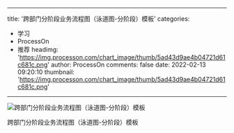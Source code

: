 
---
title: '跨部门分阶段业务流程图（泳道图-分阶段）模板'
categories: 
 - 学习
 - ProcessOn
 - 推荐
headimg: 'https://img.processon.com/chart_image/thumb/5ad43d9ae4b04721d61c681c.png'
author: ProcessOn
comments: false
date: 2022-02-13 09:20:10
thumbnail: 'https://img.processon.com/chart_image/thumb/5ad43d9ae4b04721d61c681c.png'
---

<div>   
<img class="thumb" alt="跨部门分阶段业务流程图（泳道图-分阶段）模板" src="https://img.processon.com/chart_image/thumb/5ad43d9ae4b04721d61c681c.png" referrerpolicy="no-referrer">
<p>跨部门分阶段业务流程图（泳道图-分阶段）模板</p>  
</div>
            